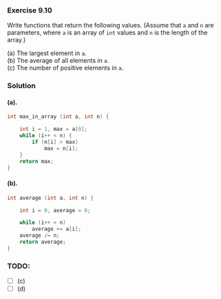 ### Exercise 9.10
Write functions that return the following values. (Assume that `a` and `n` are
parameters, where `a` is an array of `int` values and `n` is the length of the
array.)

(a) The largest element in `a`.  
(b) The average of all elements in `a`.  
(c) The number of positive elements in `a`.

### Solution

#### (a).

```c
int max_in_array (int a, int n) {

    int i = 1, max = a[0];
    while (i++ < n) {
        if (n[i] > max)
            max = n[i];
    }
    return max;
}
```

#### (b).

```c
int average (int a, int n) {

    int i = 0, average = 0;

    while (i++ < n)
        average += a[i];
    average /= n;
    return average;
}
```

### TODO:
- [ ] (c)  
- [ ] (d)
